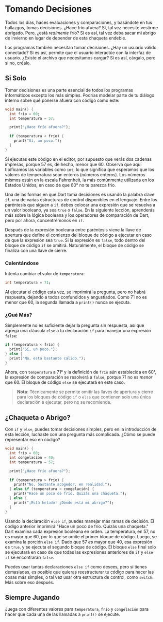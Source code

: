 # Tomando Decisiones

Todos los días, haces evaluaciones y comparaciones, y basándote en tus hallazgos, tomas decisiones. ¿Hace frío afuera? Sí, tal vez necesite vestirme abrigado. Pero, ¿está _realmente_ frío? Si es así, tal vez deba sacar mi abrigo de invierno en lugar de depender de esta chaqueta endeble.

Los programas también necesitan tomar decisiones. ¿Hay un usuario válido conectado? Si es así, permite que el usuario interactúe con la interfaz de usuario. ¿Existe el archivo que necesitamos cargar? Si es así, cárgalo, pero si no, créalo.

## Si Solo
Tomar decisiones es una parte esencial de todos los programas informáticos excepto los más simples. Podrías modelar parte de tu diálogo interno sobre qué ponerse afuera con código como este:

```dart
void main() {
  int frío = 60;
  int temperatura = 57;

  print("¿Hace frío afuera?");
  
  if (temperatura < frío) {
    print("Sí, un poco.");
  }
}
```

Si ejecutas este código en el editor, por supuesto que verás dos cadenas impresas, porque 57 es, de hecho, menor que 60. Observa que aquí tipificamos las variables como `int`, lo que significa que esperamos que los valores de temperatura sean enteros (números enteros). Los números mismos están en la escala Fahrenheit, la más comúnmente utilizada en los Estados Unidos, en caso de que 60&deg; no te parezca frío.

Una de las formas en que Dart toma decisiones es usando la palabra clave `if`, una de varias estructuras de control disponibles en el lenguaje. Entre los paréntesis que siguen a `if`, debes colocar una expresión que se resuelva a un valor booleano, ya sea `true` o `false`. En la siguiente lección, aprenderás más sobre la lógica booleana y los operadores de comparación de Dart, pero por ahora, concentrémonos en `if`.

Después de la expresión booleana entre paréntesis viene la llave de apertura que define el comienzo del bloque de código a ejecutar en caso de que la expresión sea `true`. Si la expresión es `false`, todo dentro del bloque de código `if` se omitirá. Naturalmente, el bloque de código se finaliza con una llave de cierre.

### Calentándose
Intenta cambiar el valor de `temperatura`:

```dart
int temperatura = 71;
```

Al ejecutar el código esta vez, se imprimirá la pregunta, pero no habrá respuesta, dejando a todos confundidos y angustiados. Como 71 no es menor que 60, la segunda llamada a `print()` nunca se ejecuta.

### ¿Qué Más?
Simplemente no es suficiente dejar la pregunta sin respuesta, así que agrega una cláusula `else` a tu declaración `if` para manejar una expresión `false`:

```dart
if (temperatura < frío) {
  print("Sí, un poco.");
} else {
  print("No, está bastante cálido.");
}
```

Ahora, con `temperatura` a 71&deg; y la definición de `frío` aún establecida en 60&deg;, la expresión de comparación se resolverá a `false`, porque 71 no es _menor_ que 60. El bloque de código `else` se ejecutará en este caso.

> **Nota:** Técnicamente se permite omitir las llaves de apertura y cierre para los bloques de código `if` o `else` que contienen solo una única declaración a ejecutar, pero no se recomienda.

## ¿Chaqueta o Abrigo?
Con `if` y `else`, puedes tomar decisiones simples, pero en la introducción de esta lección, luchaste con una pregunta más complicada. ¿Cómo se puede representar eso en código?

```dart
void main() {
  int frío = 60;
  int congelación = 40;
  int temperatura = 57;

  print("¿Hace frío afuera?");
  
  if (temperatura > frío) {
    print("No, bastante acogedor, en realidad.");
  } else if (temperatura > congelación) {
    print("Hace un poco de frío. Quizás una chaqueta.");
  } else {
    print("¡Está helado! ¿Dónde está mi abrigo?");
  }
}
```

Usando la declaración `else if`, puedes manejar más ramas de decisión. El código anterior imprimirá "Hace un poco de frío. Quizás una chaqueta." Dart examina cada expresión booleana en orden. La temperatura, en 57, no es mayor que 60, por lo que se omite el primer bloque de código. Luego, se examina la porción `else if`. Dado que 57 _es_ mayor que 40, esa expresión es `true`, y se ejecuta el segundo bloque de código. El bloque `else` final solo se ejecutará en caso de que todas las expresiones anteriores de `if` y `else if` se encontraran `false`.

Puedes usar tantas declaraciones `else if` como desees, pero si tienes demasiadas, es posible que quieras reestructurar tu código para hacer las cosas más simples, o tal vez usar otra estructura de control, como `switch`. Más sobre eso después.

## Siempre Jugando

Juega con diferentes valores para `temperatura`, `frío` y `congelación` para hacer que cada una de las llamadas a `print()` se ejecute.